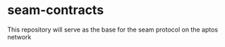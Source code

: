 # seam-contracts

This repository will serve as the base for the seam protocol on the aptos network


